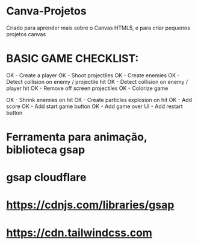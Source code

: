# Canva-Projetos
 Criado para aprender mais sobre o Canvas HTML5, e para criar pequenos projetos canvas

# BASIC GAME CHECKLIST:
   OK - Create a player
   OK - Shoot projectiles
   OK - Create enemies
   OK - Detect collision on enemy / projectile hit
   OK - Detect collision on enemy / player hit
   OK - Remove off screen projectiles
   OK - Colorize game

   OK - Shrink enemies on hit
   OK - Create particles explosion on hit
   OK - Add score
   OK - Add start game button
   OK - Add game over UI
    - Add restart button

# Ferramenta para animação, biblioteca gsap
# gsap cloudflare
# https://cdnjs.com/libraries/gsap
# https://cdn.tailwindcss.com